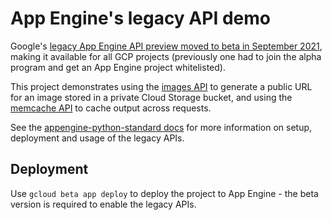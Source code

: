 App Engine's legacy API demo
============================

Google's [legacy App Engine API preview moved to beta in September 2021][1], making it available for all GCP projects (previously one had to join the alpha program and get an App Engine project whitelisted).

This project demonstrates using the [images API][2] to generate a public URL for an image stored in a private Cloud Storage bucket, and using the [memcache API][3] to cache output across requests.

See the [appengine-python-standard docs][4] for more information on setup, deployment and usage of the legacy APIs.


Deployment
----------

Use `gcloud beta app deploy` to deploy the project to App Engine - the beta version is required to enable the legacy APIs.


[1]: https://cloud.google.com/appengine/docs/standard/python3/release-notes#September_27_2021
[2]: https://cloud.google.com/appengine/docs/standard/python3/reference/services/bundled/google/appengine/api/images
[3]: https://cloud.google.com/appengine/docs/standard/python3/reference/services/bundled/google/appengine/api/memcache
[4]: https://github.com/GoogleCloudPlatform/appengine-python-standard
